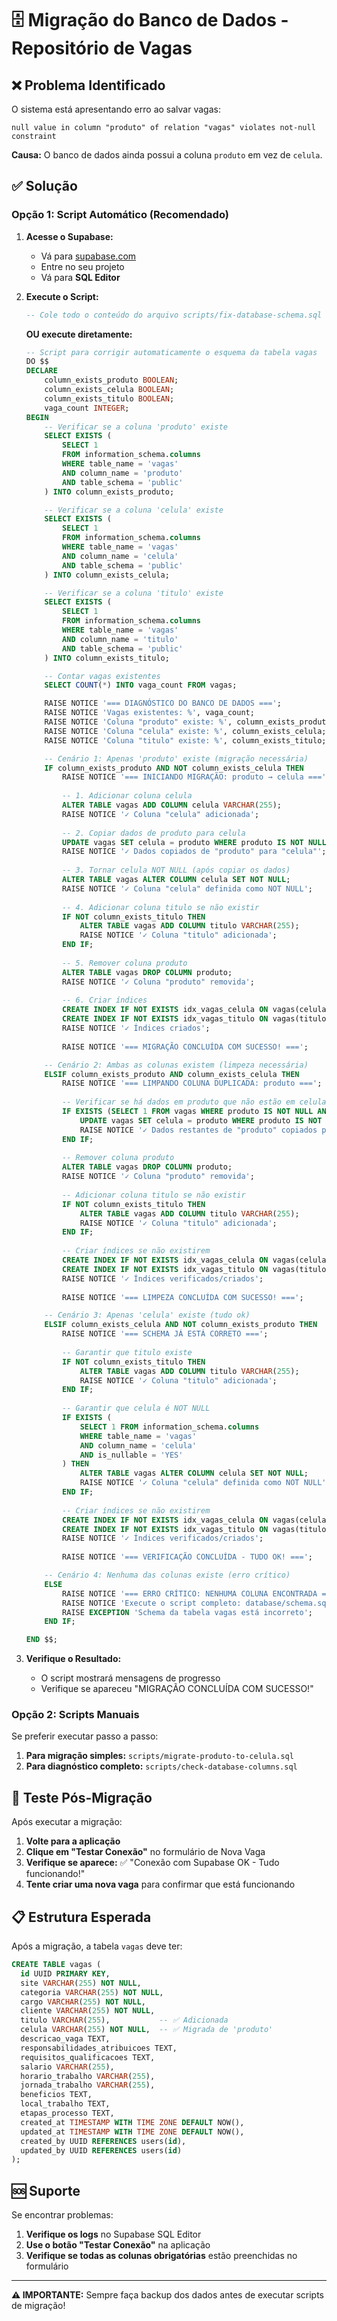 # 🗄️ Migração do Banco de Dados - Repositório de Vagas

## ❌ Problema Identificado

O sistema está apresentando erro ao salvar vagas:
```
null value in column "produto" of relation "vagas" violates not-null constraint
```

**Causa:** O banco de dados ainda possui a coluna `produto` em vez de `celula`.

## ✅ Solução

### Opção 1: Script Automático (Recomendado)

1. **Acesse o Supabase:**
   - Vá para [supabase.com](https://supabase.com)
   - Entre no seu projeto
   - Vá para **SQL Editor**

2. **Execute o Script:**
   ```sql
   -- Cole todo o conteúdo do arquivo scripts/fix-database-schema.sql
   ```
   
   **OU execute diretamente:**
   
   ```sql
   -- Script para corrigir automaticamente o esquema da tabela vagas
   DO $$
   DECLARE
       column_exists_produto BOOLEAN;
       column_exists_celula BOOLEAN;
       column_exists_titulo BOOLEAN;
       vaga_count INTEGER;
   BEGIN
       -- Verificar se a coluna 'produto' existe
       SELECT EXISTS (
           SELECT 1
           FROM information_schema.columns
           WHERE table_name = 'vagas' 
           AND column_name = 'produto'
           AND table_schema = 'public'
       ) INTO column_exists_produto;

       -- Verificar se a coluna 'celula' existe
       SELECT EXISTS (
           SELECT 1
           FROM information_schema.columns
           WHERE table_name = 'vagas' 
           AND column_name = 'celula'
           AND table_schema = 'public'
       ) INTO column_exists_celula;

       -- Verificar se a coluna 'titulo' existe
       SELECT EXISTS (
           SELECT 1
           FROM information_schema.columns
           WHERE table_name = 'vagas' 
           AND column_name = 'titulo'
           AND table_schema = 'public'
       ) INTO column_exists_titulo;

       -- Contar vagas existentes
       SELECT COUNT(*) INTO vaga_count FROM vagas;

       RAISE NOTICE '=== DIAGNÓSTICO DO BANCO DE DADOS ===';
       RAISE NOTICE 'Vagas existentes: %', vaga_count;
       RAISE NOTICE 'Coluna "produto" existe: %', column_exists_produto;
       RAISE NOTICE 'Coluna "celula" existe: %', column_exists_celula;
       RAISE NOTICE 'Coluna "titulo" existe: %', column_exists_titulo;

       -- Cenário 1: Apenas 'produto' existe (migração necessária)
       IF column_exists_produto AND NOT column_exists_celula THEN
           RAISE NOTICE '=== INICIANDO MIGRAÇÃO: produto → celula ===';
           
           -- 1. Adicionar coluna celula
           ALTER TABLE vagas ADD COLUMN celula VARCHAR(255);
           RAISE NOTICE '✓ Coluna "celula" adicionada';
           
           -- 2. Copiar dados de produto para celula
           UPDATE vagas SET celula = produto WHERE produto IS NOT NULL;
           RAISE NOTICE '✓ Dados copiados de "produto" para "celula"';
           
           -- 3. Tornar celula NOT NULL (após copiar os dados)
           ALTER TABLE vagas ALTER COLUMN celula SET NOT NULL;
           RAISE NOTICE '✓ Coluna "celula" definida como NOT NULL';
           
           -- 4. Adicionar coluna titulo se não existir
           IF NOT column_exists_titulo THEN
               ALTER TABLE vagas ADD COLUMN titulo VARCHAR(255);
               RAISE NOTICE '✓ Coluna "titulo" adicionada';
           END IF;
           
           -- 5. Remover coluna produto
           ALTER TABLE vagas DROP COLUMN produto;
           RAISE NOTICE '✓ Coluna "produto" removida';
           
           -- 6. Criar índices
           CREATE INDEX IF NOT EXISTS idx_vagas_celula ON vagas(celula);
           CREATE INDEX IF NOT EXISTS idx_vagas_titulo ON vagas(titulo);
           RAISE NOTICE '✓ Índices criados';
           
           RAISE NOTICE '=== MIGRAÇÃO CONCLUÍDA COM SUCESSO! ===';

       -- Cenário 2: Ambas as colunas existem (limpeza necessária)
       ELSIF column_exists_produto AND column_exists_celula THEN
           RAISE NOTICE '=== LIMPANDO COLUNA DUPLICADA: produto ===';
           
           -- Verificar se há dados em produto que não estão em celula
           IF EXISTS (SELECT 1 FROM vagas WHERE produto IS NOT NULL AND celula IS NULL) THEN
               UPDATE vagas SET celula = produto WHERE produto IS NOT NULL AND celula IS NULL;
               RAISE NOTICE '✓ Dados restantes de "produto" copiados para "celula"';
           END IF;
           
           -- Remover coluna produto
           ALTER TABLE vagas DROP COLUMN produto;
           RAISE NOTICE '✓ Coluna "produto" removida';
           
           -- Adicionar coluna titulo se não existir
           IF NOT column_exists_titulo THEN
               ALTER TABLE vagas ADD COLUMN titulo VARCHAR(255);
               RAISE NOTICE '✓ Coluna "titulo" adicionada';
           END IF;
           
           -- Criar índices se não existirem
           CREATE INDEX IF NOT EXISTS idx_vagas_celula ON vagas(celula);
           CREATE INDEX IF NOT EXISTS idx_vagas_titulo ON vagas(titulo);
           RAISE NOTICE '✓ Índices verificados/criados';
           
           RAISE NOTICE '=== LIMPEZA CONCLUÍDA COM SUCESSO! ===';

       -- Cenário 3: Apenas 'celula' existe (tudo ok)
       ELSIF column_exists_celula AND NOT column_exists_produto THEN
           RAISE NOTICE '=== SCHEMA JÁ ESTÁ CORRETO ===';
           
           -- Garantir que titulo existe
           IF NOT column_exists_titulo THEN
               ALTER TABLE vagas ADD COLUMN titulo VARCHAR(255);
               RAISE NOTICE '✓ Coluna "titulo" adicionada';
           END IF;
           
           -- Garantir que celula é NOT NULL
           IF EXISTS (
               SELECT 1 FROM information_schema.columns
               WHERE table_name = 'vagas' 
               AND column_name = 'celula'
               AND is_nullable = 'YES'
           ) THEN
               ALTER TABLE vagas ALTER COLUMN celula SET NOT NULL;
               RAISE NOTICE '✓ Coluna "celula" definida como NOT NULL';
           END IF;
           
           -- Criar índices se não existirem
           CREATE INDEX IF NOT EXISTS idx_vagas_celula ON vagas(celula);
           CREATE INDEX IF NOT EXISTS idx_vagas_titulo ON vagas(titulo);
           RAISE NOTICE '✓ Índices verificados/criados';
           
           RAISE NOTICE '=== VERIFICAÇÃO CONCLUÍDA - TUDO OK! ===';

       -- Cenário 4: Nenhuma das colunas existe (erro crítico)
       ELSE
           RAISE NOTICE '=== ERRO CRÍTICO: NENHUMA COLUNA ENCONTRADA ===';
           RAISE NOTICE 'Execute o script completo: database/schema.sql';
           RAISE EXCEPTION 'Schema da tabela vagas está incorreto';
       END IF;

   END $$;
   ```

3. **Verifique o Resultado:**
   - O script mostrará mensagens de progresso
   - Verifique se apareceu "MIGRAÇÃO CONCLUÍDA COM SUCESSO!"

### Opção 2: Scripts Manuais

Se preferir executar passo a passo:

1. **Para migração simples:** `scripts/migrate-produto-to-celula.sql`
2. **Para diagnóstico completo:** `scripts/check-database-columns.sql`

## 🧪 Teste Pós-Migração

Após executar a migração:

1. **Volte para a aplicação**
2. **Clique em "Testar Conexão"** no formulário de Nova Vaga
3. **Verifique se aparece:** ✅ "Conexão com Supabase OK - Tudo funcionando!"
4. **Tente criar uma nova vaga** para confirmar que está funcionando

## 📋 Estrutura Esperada

Após a migração, a tabela `vagas` deve ter:

```sql
CREATE TABLE vagas (
  id UUID PRIMARY KEY,
  site VARCHAR(255) NOT NULL,
  categoria VARCHAR(255) NOT NULL,
  cargo VARCHAR(255) NOT NULL,
  cliente VARCHAR(255) NOT NULL,
  titulo VARCHAR(255),           -- ✅ Adicionada
  celula VARCHAR(255) NOT NULL,  -- ✅ Migrada de 'produto'
  descricao_vaga TEXT,
  responsabilidades_atribuicoes TEXT,
  requisitos_qualificacoes TEXT,
  salario VARCHAR(255),
  horario_trabalho VARCHAR(255),
  jornada_trabalho VARCHAR(255),
  beneficios TEXT,
  local_trabalho TEXT,
  etapas_processo TEXT,
  created_at TIMESTAMP WITH TIME ZONE DEFAULT NOW(),
  updated_at TIMESTAMP WITH TIME ZONE DEFAULT NOW(),
  created_by UUID REFERENCES users(id),
  updated_by UUID REFERENCES users(id)
);
```

## 🆘 Suporte

Se encontrar problemas:

1. **Verifique os logs** no Supabase SQL Editor
2. **Use o botão "Testar Conexão"** na aplicação
3. **Verifique se todas as colunas obrigatórias** estão preenchidas no formulário

---

**⚠️ IMPORTANTE:** Sempre faça backup dos dados antes de executar scripts de migração!
